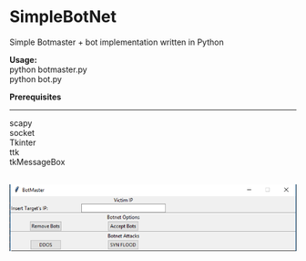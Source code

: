 # SimpleBotNet

Simple Botmaster + bot implementation written in Python

<b>Usage:</b><br>
python botmaster.py<br>
python bot.py

<b>Prerequisites </b><hr>
scapy<br>
socket<br>
Tkinter<br>
ttk<br>
tkMessageBox<br>
<br>


![alt text](https://github.com/billkoul/SimpleBotNet/blob/master/screenshot.png)
